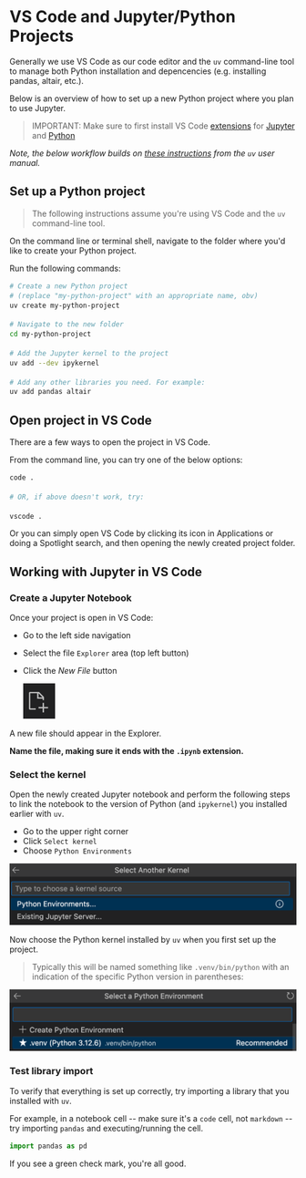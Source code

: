 
# VS Code and Jupyter/Python Projects

Generally we use VS Code as our code editor and the `uv` command-line tool to manage both Python installation and depencencies (e.g. installing pandas, altair, etc.).

Below is an overview of how to set up a new Python project where you plan to use Jupyter. 

> IMPORTANT: Make sure to first install VS Code [extensions](https://code.visualstudio.com/docs/editor/extension-marketplace) for [Jupyter](https://marketplace.visualstudio.com/items?itemName=ms-toolsai.jupyter) and [Python](https://marketplace.visualstudio.com/items?itemName=ms-python.python)

*Note, the below workflow builds on [these instructions](https://docs.astral.sh/uv/guides/integration/jupyter/#using-jupyter-from-vs-code) from the `uv` user manual.*

## Set up a Python project

> The following instructions assume you're using VS Code and the `uv` command-line tool.

On the command line or terminal shell, navigate to the folder where
you'd like to create your Python project.

Run the following commands:

```bash
# Create a new Python project
# (replace "my-python-project" with an appropriate name, obv)
uv create my-python-project

# Navigate to the new folder
cd my-python-project

# Add the Jupyter kernel to the project
uv add --dev ipykernel

# Add any other libraries you need. For example:
uv add pandas altair
```

## Open project in VS Code

There are a few ways to open the project in VS Code. 

From the command line, you can try one of the below options:

```bash
code .

# OR, if above doesn't work, try:

vscode .
```

Or you can simply open VS Code by clicking its icon in Applications or doing a Spotlight search, and then opening the newly created project folder.


## Working with Jupyter in VS Code


### Create a Jupyter Notebook

Once your project is open in VS Code:

- Go to the left side navigation
- Select the file `Explorer` area (top left button)
- Click the *New File* button

  ![vs code new file button](../../static/vscode_new_file_button.png)

A new file should appear in the Explorer.

**Name the file, making sure it ends with the `.ipynb` extension.**

### Select the kernel

Open the newly created Jupyter notebook and perform the following steps to link the notebook to the version of Python (and  `ipykernel`) you installed earlier with `uv`.

- Go to the upper right corner
- Click `Select kernel`
- Choose `Python Environments`

![VS Code select kernel](../../static/vscode_select_kernel_py_envs.png)

Now choose the Python kernel installed by `uv` when you first set up the project. 

> Typically this will be named something like `.venv/bin/python` with an indication of the specific Python version in parentheses:

![VS Code select Python kernel](../../static/vscode_select_kernel_uv_env.png)

### Test library import

To verify that everything is set up correctly, try importing a library that you installed with `uv`. 

For example, in a notebook cell -- make sure it's a `code` cell, not `markdown` -- try importing `pandas` and executing/running the cell.

```python
import pandas as pd
```

If you see a green check mark, you're all good.